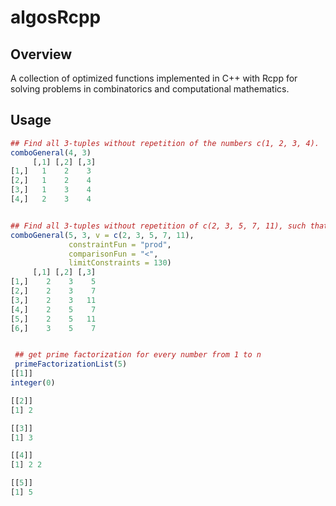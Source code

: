 # algosRcpp

Overview
---------
A collection of optimized functions implemented in C++ with Rcpp for solving problems in combinatorics and computational mathematics.

Usage
-----
``` r
## Find all 3-tuples without repetition of the numbers c(1, 2, 3, 4).
comboGeneral(4, 3)
     [,1] [,2] [,3]
[1,]   1    2    3
[2,]   1    2    4
[3,]   1    3    4
[4,]   2    3    4


## Find all 3-tuples without repetition of c(2, 3, 5, 7, 11), such that the product is less than 130.
comboGeneral(5, 3, v = c(2, 3, 5, 7, 11), 
             constraintFun = "prod", 
             comparisonFun = "<", 
             limitConstraints = 130)
     [,1] [,2] [,3]
[1,]    2    3    5
[2,]    2    3    7
[3,]    2    3   11
[4,]    2    5    7
[5,]    2    5   11
[6,]    3    5    7


 ## get prime factorization for every number from 1 to n
 primeFactorizationList(5)
[[1]]
integer(0)

[[2]]
[1] 2

[[3]]
[1] 3

[[4]]
[1] 2 2

[[5]]
[1] 5
```
